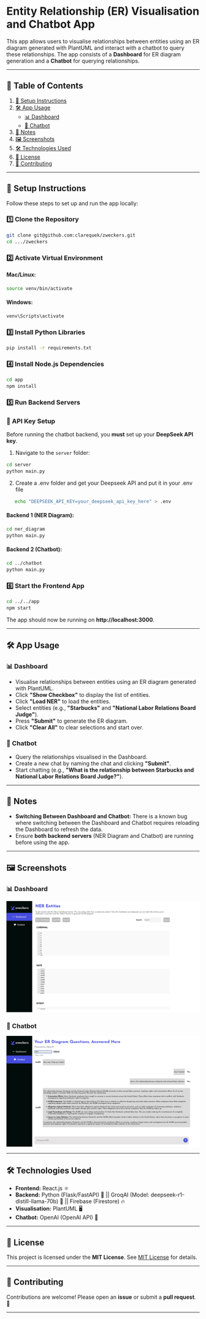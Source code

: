 # Entity Relationship (ER) Visualisation and Chatbot App

This app allows users to visualise relationships between entities using an ER diagram generated with PlantUML and interact with a chatbot to query these relationships. The app consists of a **Dashboard** for ER diagram generation and a **Chatbot** for querying relationships.

---

## 📑 Table of Contents
1. [🚀 Setup Instructions](#-setup-instructions)
2. [🛠️ App Usage](#-app-usage)
   - [📊 Dashboard](#-dashboard)
   - [💬 Chatbot](#-chatbot)
3. [📝 Notes](#-notes)
4. [🖼️ Screenshots](#-screenshots)
5. [🛠️ Technologies Used](#-technologies-used)
6. [📜 License](#-license)
7. [🤝 Contributing](#-contributing)

---

## 🚀 Setup Instructions

Follow these steps to set up and run the app locally:

### 1️⃣ Clone the Repository
```bash
git clone git@github.com:clarequek/zweckers.git
cd .../zweckers
```

### 2️⃣ Activate Virtual Environment
#### Mac/Linux:
```bash
source venv/bin/activate
```
#### Windows:
```bash
venv\Scripts\activate
```

### 3️⃣ Install Python Libraries
```bash
pip install -r requirements.txt
```

### 4️⃣ Install Node.js Dependencies
```bash
cd app
npm install
```

### 5️⃣ Run Backend Servers 

### 🔑 API Key Setup  
Before running the chatbot backend, you **must** set up your **DeepSeek API key**. 

1. Navigate to the `server` folder:  
```bash
cd server
python main.py
```
2. Create a .env folder and get your Deepseek API and put it in your .env file
```bash
   echo "DEEPSEEK_API_KEY=your_deepseek_api_key_here" > .env
```

#### Backend 1 (NER Diagram): 
```bash
cd ner_diagram
python main.py
```

#### Backend 2 (Chatbot):
```bash
cd ../chatbot
python main.py
```
### 6️⃣ Start the Frontend App
```bash
cd ../../app
npm start
```
The app should now be running on **http://localhost:3000**.

---

## 🛠️ App Usage

### 📊 Dashboard
- Visualise relationships between entities using an ER diagram generated with PlantUML.
- Click **"Show Checkbox"** to display the list of entities.
- Click **"Load NER"** to load the entities.
- Select entities (e.g., **"Starbucks"** and **"National Labor Relations Board Judge"**).
- Press **"Submit"** to generate the ER diagram.
- Click **"Clear All"** to clear selections and start over.

### 💬 Chatbot
- Query the relationships visualised in the Dashboard.
- Create a new chat by naming the chat and clicking **"Submit"**.
- Start chatting (e.g., **"What is the relationship between Starbucks and National Labor Relations Board Judge?"**).

---

## 📝 Notes
- **Switching Between Dashboard and Chatbot:** There is a known bug where switching between the Dashboard and Chatbot requires reloading the Dashboard to refresh the data.
- Ensure **both backend servers** (NER Diagram and Chatbot) are running before using the app.

---

## 🖼️ Screenshots
### 📊 Dashboard
![Dashboard Screenshot](screenshots/dashboard.png)

### 💬 Chatbot
![Chatbot Screenshot](screenshots/chatbot.png)  

---

## 🛠️ Technologies Used
- **Frontend:** React.js ⚛️
- **Backend:** Python (Flask/FastAPI) 🐍 || GroqAI (Model: deepseek-r1-distill-llama-70b) 🤖 || Firebase (Firestore) 🔥
- **Visualisation:** PlantUML 🖥️
- **Chatbot:** OpenAI (OpenAI API)  🤖

---

## 📜 License
This project is licensed under the **MIT License**. See [MIT License](LICENSE) for details.

---

## 🤝 Contributing
Contributions are welcome! Please open an **issue** or submit a **pull request**. 🚀

---


